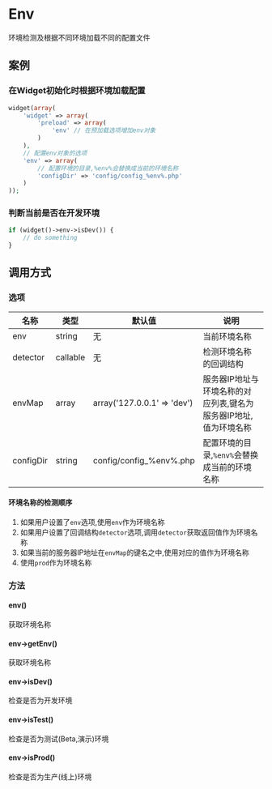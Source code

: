 Env
===

环境检测及根据不同环境加载不同的配置文件

案例
----

### 在Widget初始化时根据环境加载配置

```php
widget(array(
    'widget' => array(
        'preload' => array(
            'env' // 在预加载选项增加env对象
        )
    ),
    // 配置env对象的选项
    'env' => array(
        // 配置环境的目录,%env%会替换成当前的环境名称
        'configDir' => 'config/config_%env%.php'
    )
));
```

### 判断当前是否在开发环境

```php
if (widget()->env->isDev()) {
    // do something
}
```

调用方式
--------

### 选项

名称      | 类型      | 默认值                      | 说明
----------|-----------|-----------------------------|------
env       | string    | 无                          | 当前环境名称
detector  | callable  | 无                          | 检测环境名称的回调结构
envMap    | array     | array('127.0.0.1' => 'dev') | 服务器IP地址与环境名称的对应列表,键名为服务器IP地址,值为环境名称
configDir | string    | config/config_%env%.php     | 配置环境的目录,`%env%`会替换成当前的环境名称

#### 环境名称的检测顺序

1. 如果用户设置了`env`选项,使用`env`作为环境名称
2. 如果用户设置了回调结构`detector`选项,调用`detector`获取返回值作为环境名称
3. 如果当前的服务器IP地址在`envMap`的键名之中,使用对应的值作为环境名称
4. 使用`prod`作为环境名称

### 方法

#### env()
获取环境名称

#### env->getEnv()
获取环境名称

#### env->isDev()
检查是否为开发环境

#### env->isTest()
检查是否为测试(Beta,演示)环境

#### env->isProd()
检查是否为生产(线上)环境
